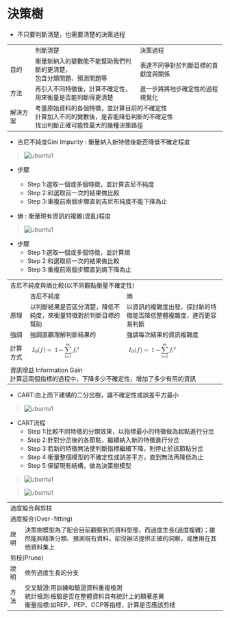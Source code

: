 # 決策樹
*   不只要判斷清楚，也需要清楚的決策過程
<table>
    <tr>
        <td></td>	 
        <td>判斷清楚</td>
		<td>決策過程</td>
    </tr>	
    <tr>
        <td>目的</td>	 
        <td>衡量新納入的變數能不能幫助我們判斷的更清楚，<br>包含分類問題、預測問題等</td>
		<td>表達不同爭對於判斷目標的貢獻度與關係</td>
    </tr>
    <tr>
        <td>方法</td>	 
        <td>再引入不同特徵後，計算不確定性，<br>用來衡量是否能判斷得更清楚</td>
		<td>進一步將將地步確定性的過程視覺化</td>
    </tr>	
	<tr>
        <td>解決方案</td>	 
        <td colspan="2">考量原始資料的各個特徵，並計算目前的不確定性<br>計算加入不同的變數後，是否能降低判斷的不確定性<br>找出判斷正確可能性最大的幾種決策路徑</td>
    </tr>
</table>

*   吉尼不純度Gini Impurity : 衡量納入新特徵後能否降低不確定程度

> ![ubuntu1](../master/images/tree1.png)

* 步驟
  * Step 1:選取一個或多個特徵，並計算吉尼不純度
  * Step 2:和選取前一次的結果做比較
  * Step 3:重複前兩個步驟直到吉尼布純度不能下降為止
  
* 熵 : 衡量現有資訊的複雜(混亂)程度

> ![ubuntu1](../master/images/tree2.png)

* 步驟
  * Step 1:選取一個或多個特徵，並計算熵
  * Step 2:和選取前一次的結果做比較
  * Step 3:重複前兩個步驟直到熵下降為止
  
<table>
    <tr>
        <td colspan="3">吉尼不純度與熵比較(以不同觀點衡量不確定性)</td>
    </tr>
    <tr>
        <td></td>	 
        <td>吉尼不純度</td>
		<td>熵</td>
    </tr>	
    <tr>
        <td>原理</td>	 
        <td>以判斷結果是否區分清楚，降低不純度，來衡量特徵對於判斷目標的幫助</td>
		<td>以資訊的複雜度出發，探討新的特徵能否降低整體複雜度，進而更容易判斷</td>
    </tr>
    <tr>
        <td>強調</td>	 
        <td>強調直觀理解判斷結果的</td>
		<td>強調每次結果的資訊複雜度</td>
    </tr>	
	<tr>
        <td>計算方式</td>	 
        <td><img src="https://github.com/yijinwu1/R/blob/master/images/tree3.png"></td>
        <td><img src="https://github.com/yijinwu1/R/blob/master/images/tree3.png"></td>
    </tr>
    <tr>
        <td colspan="3">資訊增益 Information Gain<br>計算這兩個指標的過程中，下降多少不確定性，增加了多少有用的資訊</td>
    </tr>	
</table>

*   CART:由上而下建構的二分岔樹，讓不確定性或誤差平方最小

> ![ubuntu1](../master/images/tree5.png)  

* CART流程
  * Step 1:比較不同特徵的分類效果，以指標最小的特徵做為起點進行分岔
  * Step 2:針對分岔後的各節點，繼續納入新的特徵進行分岔
  * Step 3:若新的特徵無法使判斷指標繼續下降，則停止於該節點分岔
  * Step 4:衡量整個模型的不確定性或誤差平方，直到無法再降低為止
  * Step 5:保留現有結構，做為決策樹模型   

> ![ubuntu1](../master/images/tree6.png) 

> ![ubuntu1](../master/images/tree7.png) 


<table>
    <tr>
        <td colspan="2">過度擬合與剪枝</td>	 
    </tr>	
    <tr>
        <td colspan="2">過度擬合(Over-fitting)</td>	 
    </tr>
    <tr>
        <td>說明</td>	 
        <td>決策樹模型為了配合目前觀察到的資料型態，而過度生長(過度複雜)；雖然能夠精準分類、預測現有資料，卻沒辦法提供正確的洞察，或應用在其他資料集上</td>
    </tr>
    <tr>
        <td colspan="2">剪枝(Prune)</td>	 
    </tr>	
	<tr>
        <td>說明</td>	 
        <td>修剪過度生長的分支</td>
    </tr>
	<tr>
        <td>方法</td>	 
        <td>交叉驗證:用訓練和驗證資料重複檢測<br>統計檢測:檢驗是否在整體資料具有統計上的顯著差異<br>衡量指標:如REP、PEP、CCP等指標，計算是否應該剪枝</td>
    </tr>	
</table> 
